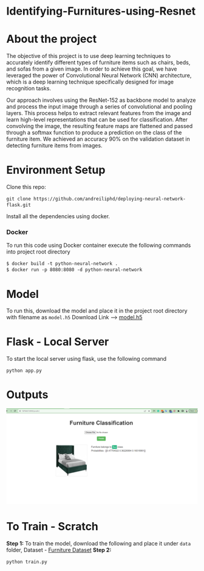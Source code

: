 # Identifying-Furnitures-using-Resnet

# About the project
The objective of this project is to use deep learning techniques to accurately identify different types of furniture items such as chairs, beds, and sofas from a given image. In order to achieve this goal, we have leveraged the power of Convolutional Neural Network (CNN) architecture, which is a deep learning technique specifically designed for image recognition tasks.

Our approach involves using the ResNet-152 as backbone model to analyze and process the input image through a series of convolutional and pooling layers. This process helps to extract relevant features from the image and learn high-level representations that can be used for classification. After convolving the image, the resulting feature maps are flattened and passed through a softmax function to produce a prediction on the class of the furniture item. We achieved an accuracy 90% on the validation dataset in detecting furniture items from images. 

# Environment Setup
Clone this repo:
```
git clone https://github.com/andreiliphd/deploying-neural-network-flask.git
```
Install all the dependencies using docker.
### Docker
To run this code using Docker container execute the following commands into project root directory
```
$ docker build -t python-neural-network .
$ docker run -p 8080:8080 -d python-neural-network
```
# Model 
To run this, download the model and place it in the project root directory with filename as `model.h5`
Download Link --> [model.h5]()

# Flask - Local Server
To start the local server using flask, use the following command
```
python app.py
```
# Outputs
![output](https://github.com/AlekhyaD/Identifying-Furnitures-using-Resnet/blob/main/Capture.PNG)
# To Train - Scratch
**Step 1:**
To train the model, download the following and place it under `data` folder,
Dataset - [Furniture Dataset]()
**Step 2:**
```
python train.py
```
